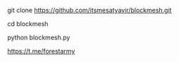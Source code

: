 git clone https://github.com/itsmesatyavir/blockmesh.git

cd blockmesh 

python blockmesh.py

https://t.me/forestarmy 
